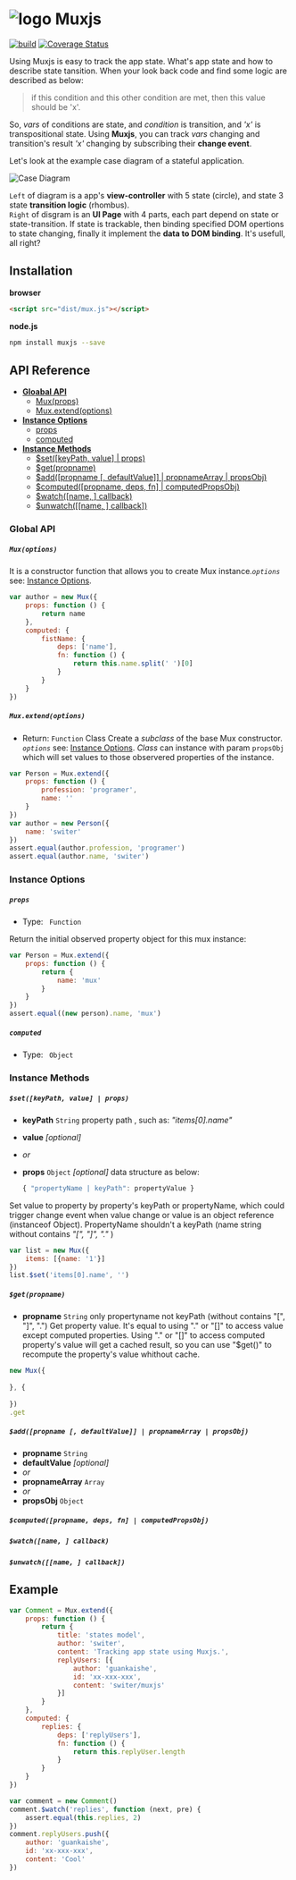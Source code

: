 ![logo](http://switer.qiniudn.com/mux-verti.png?imageView/2/w/110) Muxjs
===========
[![build](https://travis-ci.org/switer/muxjs.svg?branch=master)](https://travis-ci.org/switer/muxjs)
[![Coverage Status](https://coveralls.io/repos/switer/muxjs/badge.svg?branch=master)](https://coveralls.io/r/switer/muxjs?branch=master)

Using Muxjs is easy to track the app state. What's app state and how to describe state tansition. When your look back code and find some logic are described as below:
> if this condition and this other condition are met, then this value should be 'x'.

So,  *vars* of conditions are state, and *condition* is transition, and *'x'* is transpositional state. Using **Muxjs**, you can track  *vars* changing and transition's result *'x'*  changing by
subscribing their **change event**.

Let's look at the example case diagram of a stateful application. 

![Case Diagram](http://switer.qiniudn.com/muxjs.png)

`Left` of diagram is a app's **view-controller** with 5 state (circle), and state 3 state **transition logic** (rhombus).<br />
`Right` of disgram is an **UI Page** with 4 parts, each part depend on state or state-transition.
If state is trackable, then binding specified DOM opertions to state changing, 
finally it implement the **data to DOM binding**. It's usefull, all right?

## Installation
**browser**
```html
<script src="dist/mux.js"></script>
```
**node.js**
```bash
npm install muxjs --save
```

## API Reference
- **[Gloabal API](#global-api)**
    - [Mux(props)](#muxprops)
    - [Mux.extend(options)](#muxextendoptions)
- **[Instance Options](#instance-options)**
    - [props](#props)
    - [computed](#computed)
- **[Instance Methods](#instance-methods)**
    - [$set(\[keyPath, value\] | props)](#setkeypath-value--props-)
    - [$get(propname)](#computed)
    - [$add(\[propname \[, defaultValue\]\] | propnameArray | propsObj)](#addpropname--defaultvalue--propnamearray--propsobj-)
    - [$computed(\[propname, deps, fn\] | computedPropsObj)](#computedpropname-deps-fn--computedpropsobj)
    - [$watch(\[name, \] callback)](#watchname--callback)
    - [$unwatch(\[\[name, \] callback\])](#unwatchname--callback)

### Global API
##### `Mux(options)`
It is a constructor function that allows you to create Mux instance.*`options`* see: [Instance Options](#instance-options).

```js
var author = new Mux({
    props: function () {
        return name 
    },
    computed: {
        fistName: {
            deps: ['name'],
            fn: function () {
                return this.name.split(' ')[0]
            }
        }
    }
})
```

##### `Mux.extend(options)`
- Return: `Function` Class
Create a *subclass* of the base Mux constructor. *`options`* see: [Instance Options](#instance-options).
*Class* can instance with param `propsObj` which will set values to those observered properties of the instance. 

```js
var Person = Mux.extend({
    props: function () {
        profession: 'programer',
        name: ''
    }
})
var author = new Person({
    name: 'switer'
})
assert.equal(author.profession, 'programer')
assert.equal(author.name, 'switer')
```

### Instance Options
##### `props`
- Type: ` Function`

Return the initial observed property object for this mux instance:

```js
var Person = Mux.extend({
    props: function () {
        return {
            name: 'mux'
        }
    }
})
assert.equal((new person).name, 'mux')
```

##### `computed`
- Type: ` Object`

### Instance Methods
##### `$set([keyPath, value] | props)`
- **keyPath** `String` property path , such as:  *"items[0].name"*
- **value** *[optional]*
- *or*
- **props** `Object` *[optional]* data structure as below:  
    
    ```js
    { "propertyName | keyPath": propertyValue }
    ```

Set value to property by property's keyPath or propertyName, which could trigger change event when value change or value is an object reference (instanceof  Object). PropertyName shouldn't a keyPath (name string without contains *"[", "]", "."* )
```js
var list = new Mux({
    items: [{name: '1'}]
})
list.$set('items[0].name', '')
```

##### `$get(propname)`
- **propname** `String` only propertyname not keyPath (without contains "[", "]", ".")
Get property value. It's equal to using "." or "[]" to access value except computed properties.
Using "." or "[]" to access computed property's value will get a cached result, so you can use "$get()"
to recompute the property's value whithout cache.

```js
new Mux({
    
}, {
    
})
.get
```

##### `$add([propname [, defaultValue]] | propnameArray | propsObj)`
- **propname** `String` 
- **defaultValue** *[optional]*
- *or*
- **propnameArray** `Array` 
- *or* 
- **propsObj** `Object` 

##### `$computed([propname, deps, fn] | computedPropsObj)`

##### `$watch([name, ] callback)`

##### `$unwatch([[name, ] callback])`

## Example
```js
var Comment = Mux.extend({
    props: function () {
        return {
            title: 'states model',
            author: 'switer',
            content: 'Tracking app state using Muxjs.',
            replyUsers: [{
                author: 'guankaishe',
                id: 'xx-xxx-xxx',
                content: 'switer/muxjs'
            }]
        }
    },
    computed: {
        replies: {
            deps: ['replyUsers'],
            fn: function () {
                return this.replyUser.length
            }
        }
    }
})

var comment = new Comment()
comment.$watch('replies', function (next, pre) {
    assert.equal(this.replies, 2)
})
comment.replyUsers.push({
    author: 'guankaishe',
    id: 'xx-xxx-xxx',
    content: 'Cool'
})
```